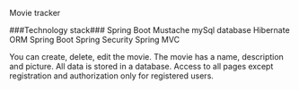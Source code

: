 Movie tracker 

###Technology stack###
Spring Boot
Mustache
mySql database
Hibernate ORM
Spring Boot
Spring Security
Spring MVC

You can create, delete, edit the movie. The movie has a name, description and picture. 
All data is stored in a database. Access to all pages except registration
and authorization only for registered users. 

